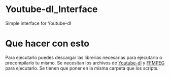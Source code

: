 # Youtube-dl_Interface
Simple interface for Youtube-dl

# Que hacer con esto
Para ejecutarlo puedes descargar las librerias necesarias para ejecutarlo o precompilarlo tu mismo.
Se necesitan los archivos de [Youtube-dl](https://github.com/ytdl-org/youtube-dl) y [FFMPEG](https://ffmpeg.org/download.html) para ejecutarlo. Se tienen que poner en la misma carpeta que los scripts.

